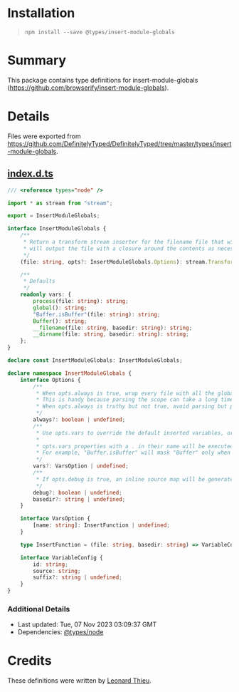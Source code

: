 # Installation
> `npm install --save @types/insert-module-globals`

# Summary
This package contains type definitions for insert-module-globals (https://github.com/browserify/insert-module-globals).

# Details
Files were exported from https://github.com/DefinitelyTyped/DefinitelyTyped/tree/master/types/insert-module-globals.
## [index.d.ts](https://github.com/DefinitelyTyped/DefinitelyTyped/tree/master/types/insert-module-globals/index.d.ts)
````ts
/// <reference types="node" />

import * as stream from "stream";

export = InsertModuleGlobals;

interface InsertModuleGlobals {
    /**
     * Return a transform stream inserter for the filename file that will accept a javascript file as input and
     * will output the file with a closure around the contents as necessary to define extra builtins.
     */
    (file: string, opts?: InsertModuleGlobals.Options): stream.Transform;

    /**
     * Defaults
     */
    readonly vars: {
        process(file: string): string;
        global(): string;
        "Buffer.isBuffer"(file: string): string;
        Buffer(): string;
        __filename(file: string, basedir: string): string;
        __dirname(file: string, basedir: string): string;
    };
}

declare const InsertModuleGlobals: InsertModuleGlobals;

declare namespace InsertModuleGlobals {
    interface Options {
        /**
         * When opts.always is true, wrap every file with all the global variables without parsing.
         * This is handy because parsing the scope can take a long time, so you can prioritize fast builds over saving bytes in the final output.
         * When opts.always is truthy but not true, avoid parsing but perform a quick test to determine if wrapping should be skipped.
         */
        always?: boolean | undefined;
        /**
         * Use opts.vars to override the default inserted variables, or set opts.vars[name] to undefined to not insert a variable which would otherwise be inserted.
         *
         * opts.vars properties with a . in their name will be executed instead of the parent object if ONLY that property is used.
         * For example, "Buffer.isBuffer" will mask "Buffer" only when there is a Buffer.isBuffer() call in a file and no other references to Buffer.
         */
        vars?: VarsOption | undefined;
        /**
         * If opts.debug is true, an inline source map will be generated to compensate for the extra lines.
         */
        debug?: boolean | undefined;
        basedir?: string | undefined;
    }

    interface VarsOption {
        [name: string]: InsertFunction | undefined;
    }

    type InsertFunction = (file: string, basedir: string) => VariableConfig | string;

    interface VariableConfig {
        id: string;
        source: string;
        suffix?: string | undefined;
    }
}

````

### Additional Details
 * Last updated: Tue, 07 Nov 2023 03:09:37 GMT
 * Dependencies: [@types/node](https://npmjs.com/package/@types/node)

# Credits
These definitions were written by [Leonard Thieu](https://github.com/leonard-thieu).
